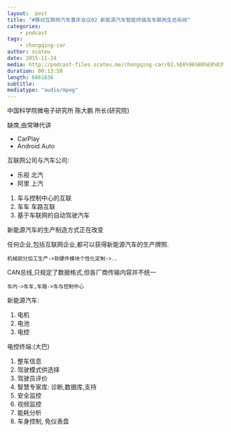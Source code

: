 ```yaml
---
layout:  post
title: "#移动互联网汽车重庆会议02 新能源汽车智能终端及车联网生态系统"
categories:
    - podcast
tags:
    - chongqing-car
author: scateu
date: 2015-11-24
media: http://podcast-files.scateu.me/chongqing-car/02.%E6%96%B0%E8%83%BD%E6%BA%90%E6%B1%BD%E8%BD%A6%E6%99%BA%E8%83%BD%E7%BB%88%E7%AB%AF%E5%8F%8A%E8%BD%A6%E8%81%94%E7%BD%91%E7%94%9F%E6%80%81%E7%B3%BB%E7%BB%9F.m4a
duration: 00:13:58
length: 6861836
subtitle:
mediatype: "audio/mpeg"
---
```


中国科学院微电子研究所  陈大鹏 所长(研究院)

缺席,由常琳代讲

 - CarPlay
 - Android Auto

互联网公司与汽车公司:

 - 乐视 北汽
 - 阿里 上汽


1. 车与控制中心的互联
2. 车车 车路互联
3. 基于车联网的自动驾驶汽车 



新能源汽车的生产制造方式正在改变

任何企业,包括互联网企业,都可以获得新能源汽车的生产牌照.


    机械部分加工生产->软硬件模块个性化定制->..

CAN总线,只规定了数据格式,但各厂商传输内容并不统一

    车内->车车,车路->车与控制中心


新能源汽车:

1. 电机
2. 电池
3. 电控

电控终端:(大巴)

1. 整车信息
2. 驾驶模式供选择
3. 驾驶员评价
4. 智慧专家库: 诊断,数据库,支持
5. 安全监控
6. 视频监控
7. 能耗分析
8. 车身控制, 免仪表盘
